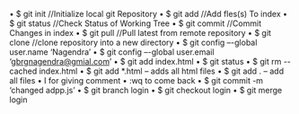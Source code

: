 
•	$ git init   //Initialize local git Repository
•	$ git add <file> //Add  fles(s) To index
•	$ git status //Check Status of Working Tree
•	$ git commit //Commit Changes in index
•	$ git pull    //Pull latest from remote repository
•	$ git clone  //clone repository into a new directory
•	$ git config –-global user.name ‘Nagendra’
•	$ git config –-global user.email ‘gbrgnagendra@gmial.com’
•	$ git add index.html
•	$ git status 
•	$ git rm  --cached index.html
•	$ git add *.html – adds all html files
•	$ git add . – add all files
•	I for giving comment
•	:wq to come back
•	$ git commit -m ‘changed adpp.js’
•	$ git branch login
•	$ git checkout login
•	$ git merge login
